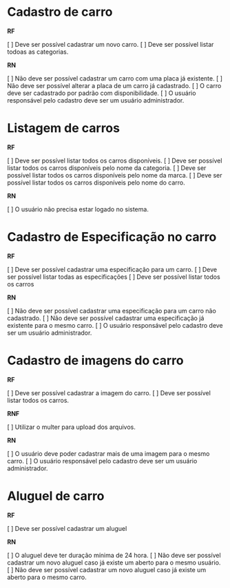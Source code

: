 # Cadastro de carro

**RF**

[ ] Deve ser possível cadastrar um novo carro.
[ ] Deve ser possível listar todoas as categorias.

**RN**

[ ] Não deve ser possível cadastrar um carro com uma placa já existente.
[ ] Não deve ser possível alterar a placa de um carro já cadastrado.
[ ] O carro deve ser cadastrado  por padrão com disponibilidade.
[ ] O usuário responsável pelo cadastro deve ser um usuário administrador.


# Listagem de carros

**RF**

[ ] Deve ser possível listar todos os carros disponíveis.
[ ] Deve ser possível listar todos os carros disponíveis pelo nome da categoria.
[ ] Deve ser possível listar todos os carros disponíveis pelo nome da marca.
[ ] Deve ser possível listar todos os carros disponíveis pelo nome do carro.

**RN**

[ ] O usuário não precisa estar logado no sistema.


# Cadastro de Especificação no carro

**RF**

[ ] Deve ser possível cadastrar uma especificação para um carro.
[ ] Deve ser possível listar todas as especificações
[ ] Deve ser possível listar todos os carros

**RN**

[ ] Não deve ser possível cadastrar uma especificação para um carro não cadastrado.
[ ] Não deve ser possível cadastrar uma especificação já existente para o mesmo carro.
[ ] O usuário responsável pelo cadastro deve ser um usuário administrador.


# Cadastro de imagens do carro


**RF**

[ ] Deve ser possível cadastrar a imagem do carro.
[ ] Deve ser possível listar todos os carros.

**RNF**

[ ] Utilizar o multer para upload dos arquivos.

**RN**

[ ] O usuário deve poder cadastrar mais de uma imagem para o mesmo carro.
[ ] O usuário responsável pelo cadastro deve ser um usuário administrador.


# Aluguel de carro

**RF**

[ ] Deve ser possível cadastrar um aluguel

**RN**

[ ] O aluguel deve ter duração mínima de 24 hora.
[ ] Não deve ser possível cadastrar um novo aluguel caso já existe um aberto para o mesmo usuário.
[ ] Não deve ser possível cadastrar um novo aluguel caso já existe um aberto para o mesmo carro.
